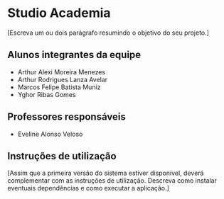 # Studio Academia

[Escreva um ou dois  parágrafo resumindo o objetivo do seu projeto.]

## Alunos integrantes da equipe

* Arthur Alexi Moreira Menezes
* Arthur Rodrigues Lanza Avelar
* Marcos Felipe Batista Muniz
* Yghor Ribas Gomes

## Professores responsáveis

* Eveline Alonso Veloso

## Instruções de utilização

[Assim que a primeira versão do sistema estiver disponível, deverá complementar com as instruções de utilização. Descreva como instalar eventuais dependências e como executar a aplicação.]
